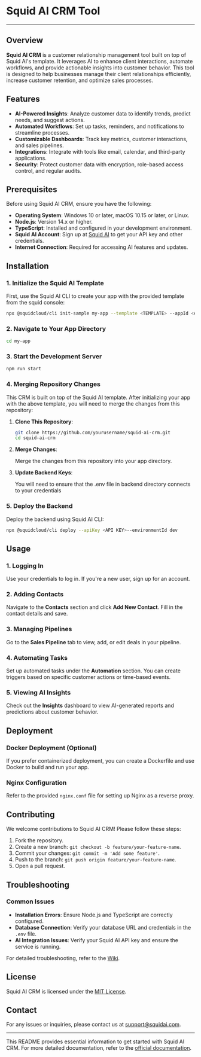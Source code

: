 # Squid AI CRM Tool

---

## Overview

**Squid AI CRM** is a customer relationship management tool built on top of Squid AI's template. It leverages AI to enhance client interactions, automate workflows, and provide actionable insights into customer behavior. This tool is designed to help businesses manage their client relationships efficiently, increase customer retention, and optimize sales processes.

## Features

- **AI-Powered Insights**: Analyze customer data to identify trends, predict needs, and suggest actions.
- **Automated Workflows**: Set up tasks, reminders, and notifications to streamline processes.
- **Customizable Dashboards**: Track key metrics, customer interactions, and sales pipelines.
- **Integrations**: Integrate with tools like email, calendar, and third-party applications.
- **Security**: Protect customer data with encryption, role-based access control, and regular audits.

## Prerequisites

Before using Squid AI CRM, ensure you have the following:

- **Operating System**: Windows 10 or later, macOS 10.15 or later, or Linux.
- **Node.js**: Version 14.x or higher.
- **TypeScript**: Installed and configured in your development environment.
- **Squid AI Account**: Sign up at [Squid AI](https://squidai.com) to get your API key and other credentials.
- **Internet Connection**: Required for accessing AI features and updates.

## Installation

### 1. Initialize the Squid AI Template

First, use the Squid AI CLI to create your app with the provided template from the squid console:

```bash
npx @squidcloud/cli init-sample my-app --template <TEMPLATE> --appId <APP ID> --apiKey <API KEY> --environmentId dev --squidDeveloperId <SquidDevId> --region us-east-1.aws
```

### 2. Navigate to Your App Directory

```bash
cd my-app
```

### 3. Start the Development Server

```bash
npm run start
```

### 4. Merging Repository Changes

This CRM is built on top of the Squid AI template. After initializing your app with the above template, you will need to merge the changes from this repository:

1. **Clone This Repository**:

   ```bash
   git clone https://github.com/yourusername/squid-ai-crm.git
   cd squid-ai-crm
   ```

2. **Merge Changes**:

   Merge the changes from this repository into your app directory.

3. **Update Backend Keys**:

   You will need to ensure that the .env file in backend directory connects to your credentials

### 5. Deploy the Backend

Deploy the backend using Squid AI CLI:

```bash
npx @squidcloud/cli deploy --apiKey <API KEY>--environmentId dev
```

## Usage

### 1. Logging In

Use your credentials to log in. If you're a new user, sign up for an account.

### 2. Adding Contacts

Navigate to the **Contacts** section and click **Add New Contact**. Fill in the contact details and save.

### 3. Managing Pipelines

Go to the **Sales Pipeline** tab to view, add, or edit deals in your pipeline.

### 4. Automating Tasks

Set up automated tasks under the **Automation** section. You can create triggers based on specific customer actions or time-based events.

### 5. Viewing AI Insights

Check out the **Insights** dashboard to view AI-generated reports and predictions about customer behavior.

## Deployment

### Docker Deployment (Optional)

If you prefer containerized deployment, you can create a Dockerfile and use Docker to build and run your app.

### Nginx Configuration

Refer to the provided `nginx.conf` file for setting up Nginx as a reverse proxy.

## Contributing

We welcome contributions to Squid AI CRM! Please follow these steps:

1. Fork the repository.
2. Create a new branch: `git checkout -b feature/your-feature-name`.
3. Commit your changes: `git commit -m 'Add some feature'`.
4. Push to the branch: `git push origin feature/your-feature-name`.
5. Open a pull request.

## Troubleshooting

### Common Issues

- **Installation Errors**: Ensure Node.js and TypeScript are correctly configured.
- **Database Connection**: Verify your database URL and credentials in the `.env` file.
- **AI Integration Issues**: Verify your Squid AI API key and ensure the service is running.

For detailed troubleshooting, refer to the [Wiki](https://github.com/yourusername/squid-ai-crm/wiki).

## License

Squid AI CRM is licensed under the [MIT License](LICENSE).

## Contact

For any issues or inquiries, please contact us at support@squidai.com.

---

This README provides essential information to get started with Squid AI CRM. For more detailed documentation, refer to the [official documentation](https://docs.squid.cloud/docs/getting-started/dive-in/).

